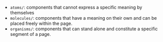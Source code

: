 - `atoms/`: components that cannot express a specific meaning by themselves
- `molecules/`: components that have a meaning on their own and can be placed freely within the page.
- `organisms/`: components that can stand alone and constitute a specific segment of a page.
